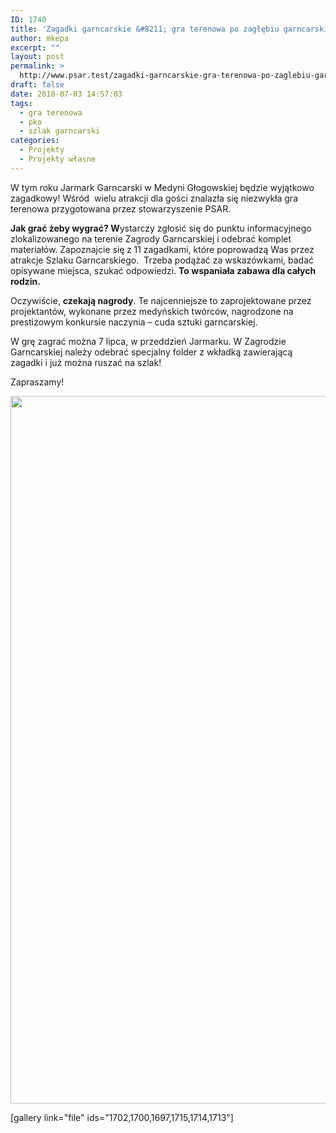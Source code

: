 ```yaml
---
ID: 1740
title: 'Zagadki garncarskie &#8211; gra terenowa po zagłębiu garncarskim'
author: mkepa
excerpt: ""
layout: post
permalink: >
  http://www.psar.test/zagadki-garncarskie-gra-terenowa-po-zaglebiu-garncarskim/
draft: false
date: 2018-07-03 14:57:03
tags:
  - gra terenowa
  - pko
  - szlak garncarski
categories:
  - Projekty
  - Projekty własne
---
```

<p style="font-weight: 400;">W tym roku Jarmark Garncarski w Medyni Głogowskiej będzie wyjątkowo zagadkowy! Wśród  wielu atrakcji dla gości znalazła się niezwykła gra terenowa przygotowana przez stowarzyszenie PSAR.</p>
<p style="font-weight: 400;"><strong>Jak grać żeby wygrać? W</strong>ystarczy zgłosić się do punktu informacyjnego zlokalizowanego na terenie Zagrody Garncarskiej i odebrać komplet materiałów. Zapoznajcie się z<strong> </strong>11 zagadkami, które poprowadzą Was przez atrakcje Szlaku Garncarskiego.  Trzeba podążać za wskazówkami, badać opisywane miejsca, szukać odpowiedzi. <strong>To wspaniała zabawa dla całych rodzin.</strong></p>
<p style="font-weight: 400;">Oczywiście, <strong>czekają nagrody</strong>. Te najcenniejsze to zaprojektowane przez projektantów, wykonane przez medyńskich twórców, nagrodzone na prestiżowym konkursie naczynia – cuda sztuki garncarskiej.</p>
<p style="font-weight: 400;">W grę zagrać można 7 lipca, w przeddzień Jarmarku. W Zagrodzie Garncarskiej należy odebrać specjalny folder z wkładką zawierającą zagadki i już można ruszać na szlak!</p>
<p style="font-weight: 400;">Zapraszamy!</p>
<p style="font-weight: 400;"><a href="http://www.psar.test/wp-content/uploads/2018/07/jarmark_garncarski_2018.jpg"><img class="aligncenter size-full wp-image-1742" src="http://www.psar.test/wp-content/uploads/2018/07/jarmark_garncarski_2018.jpg" alt="" width="800" height="1132" /></a></p>
[gallery link="file" ids="1702,1700,1697,1715,1714,1713"]